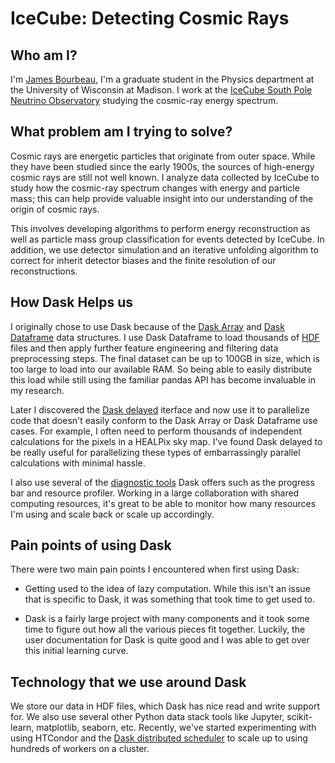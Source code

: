 IceCube: Detecting Cosmic Rays
==============================

Who am I?
---------

I'm [James Bourbeau](https://github.com/jrbourbeau), I'm a graduate student in
the Physics department at the University of Wisconsin at Madison. I work at
the [IceCube South Pole Neutrino Observatory](https://icecube.wisc.edu/)
studying the cosmic-ray energy spectrum.


What problem am I trying to solve?
----------------------------------

Cosmic rays are energetic particles that originate from outer space. While they
have been studied since the early 1900s, the sources of high-energy cosmic rays
are still not well known. I analyze data collected by IceCube to study how the
cosmic-ray spectrum changes with energy and particle mass; this can help provide
valuable insight into our understanding of the origin of cosmic rays.

This involves developing algorithms to perform energy reconstruction as well
as particle mass group classification for events detected by IceCube. In
addition, we use detector simulation and an iterative unfolding algorithm to
correct for inherit detector biases and the finite resolution of our
reconstructions.


How Dask Helps us
-----------------

I originally chose to use Dask because of the
[Dask Array](https://docs.dask.org/en/latest/array.html) and
[Dask Dataframe](https://docs.dask.org/en/latest/dataframe.html) data
structures. I use Dask Dataframe to load thousands of
[HDF](https://www.hdfgroup.org/) files and then apply further feature
engineering and filtering data preprocessing steps. The final dataset can be
up to 100GB in size, which is too large to load into our available RAM. So
being able to easily distribute this load while still using the familiar
pandas API has become invaluable in my research.

Later I discovered the
[Dask delayed](https://docs.dask.org/en/latest/delayed.html) iterface and now
use it to parallelize code that doesn't easily conform to the Dask Array or
Dask Dataframe use cases. For example, I often need to perform thousands of
independent calculations for the pixels in a HEALPix sky map. I've found Dask
delayed to be really useful for parallelizing these types of embarrassingly
parallel calculations with minimal hassle.

I also use several of the
[diagnostic tools](https://docs.dask.org/en/latest/diagnostics-local.html)
Dask offers such as the progress bar and resource profiler. Working in a large
collaboration with shared computing resources, it's great to be able to
monitor how many resources I'm using and scale back or scale up accordingly.


Pain points of using Dask
-------------------------

There were two main pain points I encountered when first using Dask:

- Getting used to the idea of lazy computation. While this isn't an issue that
is specific to Dask, it was something that took time to get used to.

- Dask is a fairly large project with many components and it took some time to
figure out how all the various pieces fit together. Luckily, the user
documentation for Dask is quite good and I was able to get over this initial
learning curve.


Technology that we use around Dask
----------------------------------

We store our data in HDF files, which Dask has nice read and write support
for. We also use several other Python data stack tools like Jupyter,
scikit-learn, matplotlib, seaborn, etc. Recently, we've started experimenting
with using HTCondor and the
[Dask distributed scheduler](https://distributed.dask.org/en/latest/) to
scale up to using hundreds of workers on a cluster.
